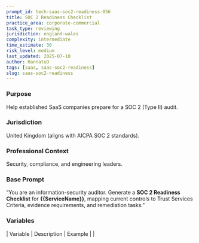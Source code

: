 ```yaml
---
prompt_id: tech-saas-soc2-readiness-056
title: SOC 2 Readiness Checklist
practice_area: corporate-commercial
task_type: reviewing
jurisdiction: england-wales
complexity: intermediate
time_estimate: 30
risk_level: medium
last_updated: 2025-07-10
author: HannatuD
tags: [saas, saas-soc2-readiness]
slug: saas-soc2-readiness
---
```


### Purpose  
Help established SaaS companies prepare for a SOC 2 (Type II) audit.

### Jurisdiction  
United Kingdom (aligns with AICPA SOC 2 standards).

### Professional Context  
Security, compliance, and engineering leaders.

### Base Prompt  
“You are an information-security auditor. Generate a **SOC 2 Readiness Checklist** for **{{ServiceName}}**, mapping current controls to Trust Services Criteria, evidence requirements, and remediation tasks.”

### Variables  
| Variable | Description | Example |
|

